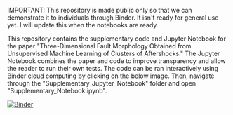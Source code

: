 IMPORTANT: This repository is made public only so that we can demonstrate it to individuals through Binder. It isn't ready for general use yet. I will update this when the notebooks are ready. 

This repository contains the supplementary code and Jupyter Notebook for the paper "Three-Dimensional Fault Morphology Obtained from Unsupervised Machine Learning of Clusters of Aftershocks." The Jupyter Notebook combines the paper and code to improve transparency and allow the reader to run their own tests. The code can be ran interactively using Binder cloud computing by clicking on the below image. Then, navigate through the "Supplementary_Jupyter_Notebook" folder and open "Supplementary_Notebook.ipynb". 

[![Binder](https://mybinder.org/badge_logo.svg)](https://mybinder.org/v2/gh/brennanbrunsvik/Fault-morphology-clustering/master)


